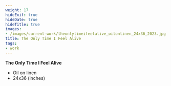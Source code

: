 ```yaml
---
weight: 17
hideExif: true
hideDate: true
hideTitle: true
images:
- /images/current-work/theonlytimeifeelalive_oilonlinen_24x36_2023.jpg
title: The Only Time I Feel Alive
tags:
- work
---
```

**The Only Time I Feel Alive**
- Oil on linen
- 24x36 (inches)